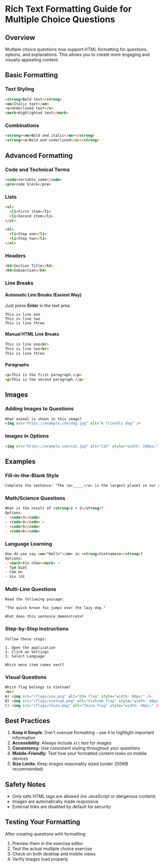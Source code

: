 # Rich Text Formatting Guide for Multiple Choice Questions

## Overview
Multiple choice questions now support HTML formatting for questions, options, and explanations. This allows you to create more engaging and visually appealing content.

## Basic Formatting

### Text Styling
```html
<strong>Bold text</strong>
<em>Italic text</em>
<u>Underlined text</u>
<mark>Highlighted text</mark>
```

### Combinations
```html
<strong><em>Bold and italic</em></strong>
<strong><u>Bold and underlined</u></strong>
```

## Advanced Formatting

### Code and Technical Terms
```html
<code>variable_name</code>
<pre>code block</pre>
```

### Lists
```html
<ul>
  <li>First item</li>
  <li>Second item</li>
</ul>

<ol>
  <li>Step one</li>
  <li>Step two</li>
</ol>
```

### Headers
```html
<h3>Section Title</h3>
<h4>Subsection</h4>
```

### Line Breaks

#### Automatic Line Breaks (Easiest Way)
Just press **Enter** in the text area:
```
This is line one
This is line two
This is line three
```

#### Manual HTML Line Breaks
```html
This is line one<br>
This is line two<br>
This is line three
```

#### Paragraphs
```html
<p>This is the first paragraph.</p>
<p>This is the second paragraph.</p>
```

## Images

### Adding Images to Questions
```html
What animal is shown in this image?
<img src="https://example.com/dog.jpg" alt="A friendly dog" />
```

### Images in Options
```html
<img src="https://example.com/cat.jpg" alt="Cat" style="width: 100px;" /> Cat
```

## Examples

### Fill-in-the-Blank Style
```html
Complete the sentence: "The <u>_____</u> is the largest planet in our solar system."
```

### Math/Science Questions
```html
What is the result of <strong>2 + 2</strong>?
Options:
- <code>3</code>
- <code>4</code> ✓
- <code>5</code>
- <code>6</code>
```

### Language Learning
```html
How do you say <em>"Hello"</em> in <strong>Vietnamese</strong>?
Options:
- <mark>Xin chào</mark> ✓
- Tạm biệt
- Cảm ơn
- Xin lỗi
```

### Multi-Line Questions
```
Read the following passage:

"The quick brown fox jumps over the lazy dog."

What does this sentence demonstrate?
```

### Step-by-Step Instructions
```
Follow these steps:

1. Open the application
2. Click on Settings
3. Select Language

Which menu item comes next?
```

### Visual Questions
```html
Which flag belongs to Vietnam?
<br>
A) <img src="/flags/usa.png" alt="USA flag" style="width: 60px;" />
B) <img src="/flags/vietnam.png" alt="Vietnam flag" style="width: 60px;" /> ✓
C) <img src="/flags/china.png" alt="China flag" style="width: 60px;" />
```

## Best Practices

1. **Keep it Simple**: Don't overuse formatting - use it to highlight important information
2. **Accessibility**: Always include `alt` text for images
3. **Consistency**: Use consistent styling throughout your questions
4. **Mobile-Friendly**: Test how your formatted content looks on mobile devices
5. **Size Limits**: Keep images reasonably sized (under 200KB recommended)

## Safety Notes

- Only safe HTML tags are allowed (no JavaScript or dangerous content)
- Images are automatically made responsive
- External links are disabled by default for security

## Testing Your Formatting

After creating questions with formatting:
1. Preview them in the exercise editor
2. Test the actual multiple choice exercise
3. Check on both desktop and mobile views
4. Verify images load properly